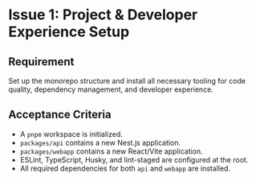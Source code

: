 # Issue 1: Project & Developer Experience Setup

## Requirement
Set up the monorepo structure and install all necessary tooling for code quality, dependency management, and developer experience.

## Acceptance Criteria
- A `pnpm` workspace is initialized.
- `packages/api` contains a new Nest.js application.
- `packages/webapp` contains a new React/Vite application.
- ESLint, TypeScript, Husky, and lint-staged are configured at the root.
- All required dependencies for both `api` and `webapp` are installed.